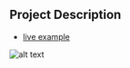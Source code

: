 ## Project Description

* [live example](https://learning-zone.github.io/website-templates/half-slider)

![alt text](https://github.com/learning-zone/website-templates/blob/master/assets/half-slider.png "half-slider")
